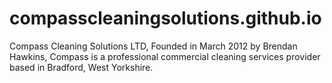 # compasscleaningsolutions.github.io
Compass Cleaning Solutions LTD,  Founded in March 2012 by Brendan Hawkins, Compass is a professional commercial cleaning services provider based in Bradford, West Yorkshire.  

